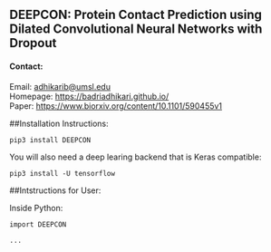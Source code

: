 ## DEEPCON: Protein Contact Prediction using Dilated Convolutional Neural Networks with Dropout  


#### Contact:
Email: adhikarib@umsl.edu  
Homepage: https://badriadhikari.github.io/  
Paper: https://www.biorxiv.org/content/10.1101/590455v1  

##Installation Instructions:
    
	pip3 install DEEPCON

You will also need a deep learing backend that is Keras compatible:

    pip3 install -U tensorflow

##Intstructions for User:

Inside Python:

	import DEEPCON
	
	...